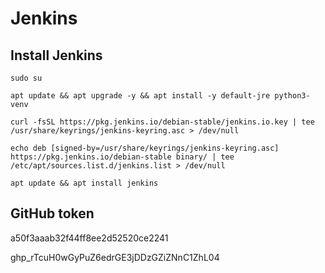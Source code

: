 # Jenkins

## Install Jenkins

```shell
sudo su

apt update && apt upgrade -y && apt install -y default-jre python3-venv

curl -fsSL https://pkg.jenkins.io/debian-stable/jenkins.io.key | tee /usr/share/keyrings/jenkins-keyring.asc > /dev/null

echo deb [signed-by=/usr/share/keyrings/jenkins-keyring.asc] https://pkg.jenkins.io/debian-stable binary/ | tee /etc/apt/sources.list.d/jenkins.list > /dev/null

apt update && apt install jenkins
```

## GitHub token

a50f3aaab32f44ff8ee2d52520ce2241

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
